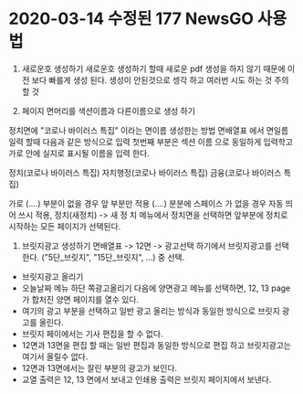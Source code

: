 
# 2020-03-14 수정된 177 NewsGO 사용법

1. 새로운호 생성하기
  새로운호 생성하기 할때 새로운 pdf 생성을 하지 않기 때문에 이전 보다 빠를게 생성 된다.
  생성이 안된것으로 셍각 하고 여러번 시도 하는 것 주의 할 것

1. 페이지 면머리를 색션이름과 다른이름으로 생성 하기

  정치면에 "코로나 바이러스 특집" 이라는 면이름 생성한는 방법
  면배열표 에서 면일름 일력 할때 다음과 같은 방식으로 입력
  첫번째 부분은 섹션 이름 으로 동일하게 입력학고 가로 안에 실지로 표시될 이름을 입력 한다.

  정치(코로나 바이러스 특집)
  자치행정(코로나 바이러스 특집)
  금융(코로나 바이러스 특집)

  가로 (....) 부분이 없을 경우 앞 부분만 적용
  (....) 분분에 스페이스 가 없을 경우 자동 띄어 쓰시 적용, 정치(새정치) -> 새 정 치 
  메뉴에서 정치면을 선택하면 앞부분에 정치로 시작하는 모든 페이지가 선택된다.

1. 브릿지광고 생성하기
  면배열표 -> 12면 -> 광고선택 하기에서 브릿지광고를 선택한다. ("5단_브릿지", "15단_브릿지", ...) 중 선택.
  - 브릿지광고 올리기
  - 오늘날짜 메뉴 하단 쪽광고올리기 다음에 양면광고 메뉴를 선택하면, 12, 13 page 가 합처진 양면 페이지를 열수 있다.
  - 여기의 광고 부분을 선택하고 일반 광고 올리는 방식과 동일한 방식으로 브릿지 광고를 올린다.
  - 브릿지 페이에서는 기사 편집을 할 수 없다.
  - 12면과 13면을 편집 할 때는 일반 편집과 동일한 방식으로 편집 하고 브릿지광고는 여기서 올릴수 없다. 
  - 12면과 13면에서는 잘린 부분의 광고가 보인다.
  - 교열 출력은 12, 13 면에서 보내고 인쇄용 출력은 브릿지 페이지에서 보낸다.